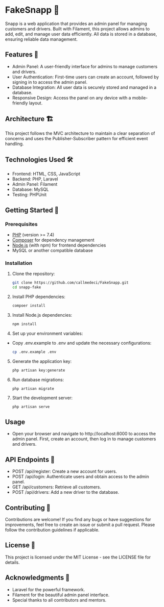 # FakeSnapp 🚀

Snapp is a web application that provides an admin panel for managing customers and drivers. Built with Filament, this project allows admins to add, edit, and manage user data efficiently. All data is stored in a database, ensuring reliable data management.

## Features 🌟

-   Admin Panel: A user-friendly interface for admins to manage customers and drivers.
-   User Authentication: First-time users can create an account, followed by signing in to access the admin panel.
-   Database Integration: All user data is securely stored and managed in a database.
-   Responsive Design: Access the panel on any device with a mobile-friendly layout.

## Architecture 🏗️

This project follows the MVC architecture to maintain a clear separation of concerns and uses the Publisher-Subscriber pattern for efficient event handling.

## Technologies Used 🛠️

-   Frontend: HTML, CSS, JavaScript
-   Backend: PHP, Laravel
-   Admin Panel: Filament
-   Database: MySQL
-   Testing: PHPUnit

## Getting Started 🏁

### Prerequisites

-   [PHP](https://www.php.net/) (version >= 7.4)
-   [Composer](https://getcomposer.org/) for dependency management
-   [Node.js](https://nodejs.org/) (with npm) for frontend dependencies
-   MySQL or another compatible database

### Installation

1. Clone the repository:
    ```bash
    git clone https://github.com/callmedeci/FakeSnapp.git
    cd snapp-fake
    ```
2. Install PHP dependencies:

    ```bash
    compoer install
    ```

3. Install Node.js dependencies:

    ```bash
    npm install
    ```

4. Set up your environment variables:

-   Copy .env.example to .env and update the necessary configurations:

    ```bash
    cp .env.example .env
    ```

5. Generate the application key:

    ```bash
    php artisan key:generate

    ```

6. Run database migrations:

    ```bash
    php artisan migrate
    ```

7. Start the development server:

    ```
    php artisan serve
    ```

## Usage

-   Open your browser and navigate to http://localhost:8000 to access the admin panel. First, create an account, then log in to manage customers and drivers.

## API Endpoints 📡

-   POST /api/register: Create a new account for users.
-   POST /api/login: Authenticate users and obtain access to the admin panel.
-   GET /api/customers: Retrieve all customers.
-   POST /api/drivers: Add a new driver to the database.

## Contributing 🤝

Contributions are welcome! If you find any bugs or have suggestions for improvements, feel free to create an issue or submit a pull request. Please follow the contribution guidelines if applicable.

## License 📜

This project is licensed under the MIT License - see the LICENSE file for details.

## Acknowledgments 🙏

-   Laravel for the powerful framework.
-   Filament for the beautiful admin panel interface.
-   Special thanks to all contributors and mentors.
